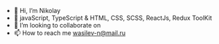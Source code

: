 - 👋 Hi, I’m Nikolay
- 🌱 javaScript, TypeScript & HTML,  CSS, SCSS, ReactJs, Redux ToolKit
- 💞️ I’m looking to collaborate on 
- 📫 How to reach me wasilev-n@mail.ru

<!---
NikolayV11/NikolayV11 is a ✨ special ✨ repository because its `README.md` (this file) appears on your GitHub profile.
You can click the Preview link to take a look at your changes.
--->
